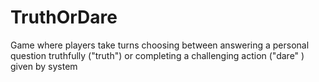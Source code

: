 # TruthOrDare
Game where players take turns choosing between answering a personal question truthfully ("truth") or completing a challenging action ("dare" ) given by system
